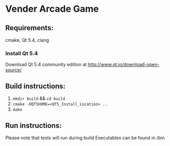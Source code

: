 Vender Arcade Game
==============================================================================
Requirements:
------------------------------------------------------------------------------
cmake, Qt 5.4, clang

### Install Qt 5.4
Download Qt 5.4 community edition at http://www.qt.io/download-open-source/

Build instructions:
------------------------------------------------------------------------------
1. `mkdir build` && `cd build`
2. `cmake -DQT5HOME=<QT5_Install_Location> ..`
3. `make`

Run instructions:
------------------------------------------------------------------------------
Please note that tests will run during build
Executables can be found in <build-dir>/bin
